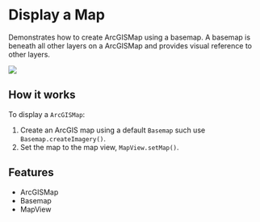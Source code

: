 <h1>Display a Map</h1>

<p>Demonstrates how to create ArcGISMap using a basemap. A basemap is beneath all other layers on a ArcGISMap and provides visual reference to other layers.</p>

<p><img src="DisplayMap.png"/></p>

<h2>How it works</h2>

<p>To display a <code>ArcGISMap</code>:</p>

<ol>
    <li>Create an ArcGIS map using a default <code>Basemap</code> such use <code>Basemap.createImagery()</code>.  </li>
    <li>Set the map to the map view, <code>MapView.setMap()</code>. </li>
</ol>

<h2>Features</h2>

<ul>
    <li>ArcGISMap</li>
    <li>Basemap</li>
    <li>MapView</li>
</ul>

